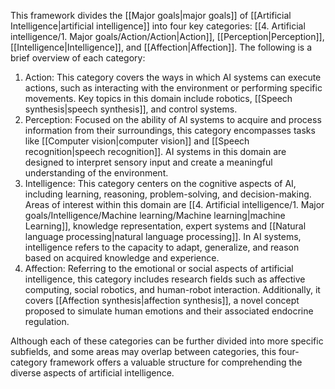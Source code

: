 This framework divides the [[Major goals|major goals]] of [[Artificial Intelligence|artificial intelligence]] into four key categories: [[4. Artificial intelligence/1. Major goals/Action/Action|Action]], [[Perception|Perception]], [[Intelligence|Intelligence]], and [[Affection|Affection]]. The following is a brief overview of each category:

1.  Action: This category covers the ways in which AI systems can execute actions, such as interacting with the environment or performing specific movements. Key topics in this domain include robotics, [[Speech synthesis|speech synthesis]], and control systems.
2.  Perception: Focused on the ability of AI systems to acquire and process information from their surroundings, this category encompasses tasks like [[Computer vision|computer vision]] and [[Speech recognition|speech recognition]]. AI systems in this domain are designed to interpret sensory input and create a meaningful understanding of the environment.
3.  Intelligence: This category centers on the cognitive aspects of AI, including learning, reasoning, problem-solving, and decision-making. Areas of interest within this domain are [[4. Artificial intelligence/1. Major goals/Intelligence/Machine learning/Machine learning|machine Learning]], knowledge representation, expert systems and [[Natural language processing|natural language processing]]. In AI systems, intelligence refers to the capacity to adapt, generalize, and reason based on acquired knowledge and experience.
4.  Affection: Referring to the emotional or social aspects of artificial intelligence, this category includes research fields such as affective computing, social robotics, and human-robot interaction. Additionally, it covers [[Affection synthesis|affection synthesis]], a novel concept proposed to simulate human emotions and their associated endocrine regulation.

Although each of these categories can be further divided into more specific subfields, and some areas may overlap between categories, this four-category framework offers a valuable structure for comprehending the diverse aspects of artificial intelligence.